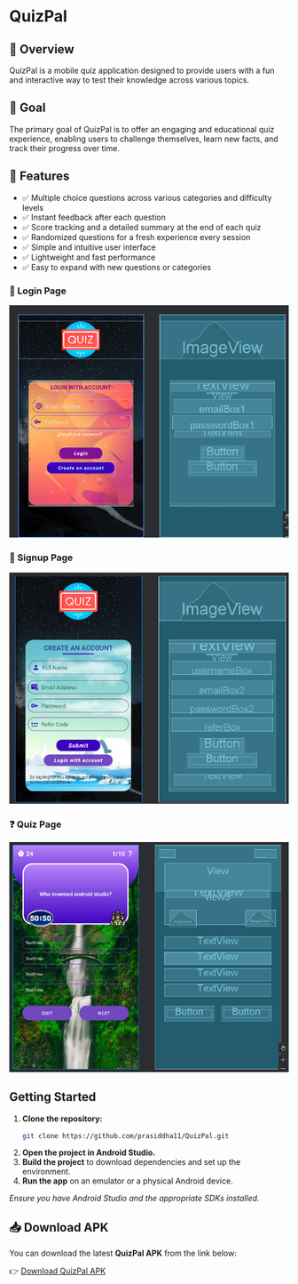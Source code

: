 # QuizPal

## 📱 Overview

QuizPal is a mobile quiz application designed to provide users with a fun and interactive way to test their knowledge across various topics.

## 🎯 Goal

The primary goal of QuizPal is to offer an engaging and educational quiz experience, enabling users to challenge themselves, learn new facts, and track their progress over time.

## 🚀 Features

- ✅ Multiple choice questions across various categories and difficulty levels
- ✅ Instant feedback after each question
- ✅ Score tracking and a detailed summary at the end of each quiz
- ✅ Randomized questions for a fresh experience every session
- ✅ Simple and intuitive user interface
- ✅ Lightweight and fast performance
- ✅ Easy to expand with new questions or categories

### 🔐 Login Page
![Login Page](img/login_page.png)

### 📝 Signup Page
![Signup Page](img/signup_page.png)

### ❓ Quiz Page
![Quiz Page](img/quiz_page.png)
  

## Getting Started

1. **Clone the repository:**
   ```sh
   git clone https://github.com/prasiddha11/QuizPal.git
   ```
2. **Open the project in Android Studio.**
3. **Build the project** to download dependencies and set up the environment.
4. **Run the app** on an emulator or a physical Android device.

*Ensure you have Android Studio and the appropriate SDKs installed.*

## 📥 Download APK

You can download the latest **QuizPal APK** from the link below:

👉 [Download QuizPal APK](https://drive.google.com/file/d/1uvx7IcCz6uklrfF3hSYB8_42asAvI-78/view?usp=sharing)

